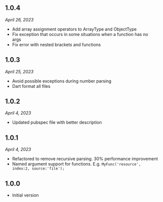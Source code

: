 ## 1.0.4

_April 26, 2023_

- Add array assignment operators to ArrayType and ObjectType
- Fix exception that occurs in some situations when a function has no args
- Fix error with nested brackets and functions

## 1.0.3

_April 25, 2023_

- Avoid possible exceptions during number parsing
- Dart format all files

## 1.0.2

_April 4, 2023_

- Updated pubspec file with better description

## 1.0.1

_April 4, 2023_

- Refactored to remove recursive parsing. 30% performance improvement 
- Named argument support for functions. E.g. `MyFunc('resource', index:2, source:'file');`

## 1.0.0

- Initial version
